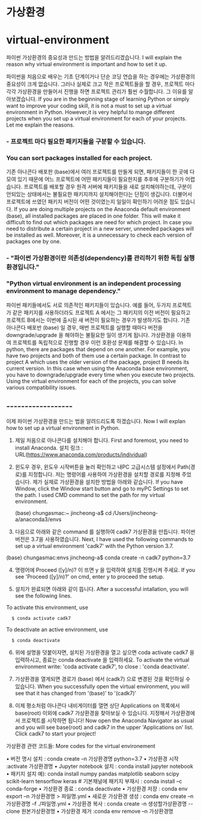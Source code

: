 # 가상환경 
# virtual-environment

파이썬 가상환경의 중요성과 만드는 방법을 알려드리겠습니다.
I will explain the reason why virtual environment is important and how to set it up. 



파이썬을 처음으로 배우는 기초 단계이거나 단순 코딩 연습을 하는 경우에는 가상환경의 중요성이 크게 없습니다. 그러나 실제로 크고 작은 프로젝트들을 할 경우, 프로젝트 마다 각각 가상환경을 만들어서 진행을 하면 프로젝트 관리가 훨씬 수월합니다. 그 이유를 알아보겠습니다.
If you are in the beginning stage of learning Python or simply want to improve your coding skill, it is not a must to set up a virtual environment in Python. However,it is very helpful to mange different projects when you set up a virtual environment for each of your projects. Let me explain the reasons.


### - 프로젝트 마다 필요한 패키지들을 구분할 수 있습니다. 
###   You can sort packages installed for each project. 

 기존 아나콘다 배포판 (base)에서 여러 프로젝트를 만들게 되면, 패키지들이 한 곳에 다 모여 있기 때문에 어느 프로젝트에 어떤 패키지들이 필요한지를 추후에 구분하기가 어렵습니다. 
 프로젝트를 배포할 경우 원격 서버에 패키지들을 새로 설치해야하는데, 구분이 안되있는 상태에서는 불필요한 패키지까지 설치해야한다는 단점이 생깁니다. 
 더불어서 프로젝트에 쓰였던 패키지 버전이 어떤 것이였는지 일일이 확인하기 어려운 점도 있습니다.
If you are doing multiple projects on the Anaconda default environment (base), all installed packages are placed in one folder. This will make it difficult to find out which packages are need for which project. In case you need to distribute a certain project in a new server, unneeded packages will be installed as well. Moreover, it is a unnecessary to check each version of packages one by one. 
 
 
 
 
### - "파이썬 가상환경이란 의존성(dependency)를 관리하기 위한 독립 실행환경입니다." 
###   "Python virtual environment is an independent processing environment to manage dependency." 

 파이썬 패키들에서도 서로 의존적인 패키지들이 있습니다. 
 예를 들어, 두가지 프로젝트가 같은 패키지를 사용하더라도 프로젝트 A 에서는 그 패키지의 이전 버전이 필요하고 프로젝트 B에서는 이번에 출시된 새 버전이 필요하는 경우가 발생하기도 합니다.
 기존 아나콘다 배포반 (base) 일 경우, 매번 프로젝트를 실행할 때마다 버전을 downgrade/upgrade 을 해야하는 불필요한 일이 생기게 됩니다. 
 가상환경을 이용하여 프로젝트를 독립적으로 진행할 경우 이런 호환성 문제를 해결할 수 있습니다.
 In python, there are packages that depend on one another. For example, you have two projects and both of them use a certain package. In contrast to project A which uses the older version of the package, project B needs its current version. In this case when using the Anaconda base environment, you have to downgrade/upgrade every time when you execute two projects. Using the virtual environment for each of the projects, you can solve various compatibility issues. 
 
 ## ------------------
 
이제 파이썬 가상환경을 만드는 법을 알려드리도록 하겠습니다.
Now I will explan how to set up a virtual environment in Python. 

1. 제일 처음으로 아나콘다를 설치해야 합니다.
   First and foremost, you need to install Anaconda.
   설치 링크 : URL(https://www.anaconda.com/products/individual) 
  
2. 윈도우 경우, 윈도우 시작버튼을 눌러 확인하고 내PC 고급시스템 설정에서 Path(경로)를 지정합니다. 저는 명령어를 사용하여 가상환경을 설치할 경로를 지정해 주었습니다. 
   제가 실제로 가상환경을 설치한 방법을 아래와 같습니다. 
   If you have Window, click the Window start button and go to myPC Settings to set the path. I used CMD command to set the path for my virtual
   environment. 
 
 
   (base) chungasmac:~ jincheong-a$ cd /Users/jincheong-a/anaconda3/envs
   
   
3.  다음으로 아래와 같은 command 를 실행하여 cadk7 가상환경을 만듭니다. 파이썬 버전은 3.7을 사용하였습니다.
    Next, I have used the following commands to set up a virtual environment 'cadk7' with the Python version 3.7.

   (base) chungasmac:envs jincheong-a$ conda create -n cadk7 python=3.7
   
4.  명령어에 Proceed ([y]/n)? 이 뜨면 y 을 입력하여 설치를 진행시켜 주세요.
    If you see 'Proceed ([y]/n)?' on cmd, enter y to proceed the setup.
    
    
5.  설치가 완료되면 아래와 같이 뜹니다.
    After a successful intallation, you will see the following lines. 

  To activate this environment, use  
 
      $ conda activate cadk7
 
  To deactivate an active environment, use
 
      $ conda deactivate

    
6. 위에 설명을 덧붙이자면, 설치된 가상환경을 열고 싶으면 coda activate cadk7 을 입력하시고, 종료는 conda deactivate 을 입력하세요.
   To activate the virtual environment write: 'coda activate cadk7', to close :  'conda deactivate'.

7. 가상환경을 열게되면 경로가 (base) 에서 (cadk7) 으로 변경된 것을 확인하실 수 있습니다. 
   When you successfully open the virtual environment, you will see that it has changed from '(base)' to '(cadk7)'

8. 이제 평소처럼 아나콘다 내비게이터를 열면 상단 Applications on 목록에서 base(root) 이외에 cadk7 가상환경을 찾아보실 수 있습니다. 지정해서 가상환경에서 프로젝트를 시작하면 됩니다!
   Now open the Anaconda Navigator as usual and you will see base(root) and cadk7 in the upper 'Applications on' list. Click cadk7 to start your project!


가상환경 관련 코드들:
More codes for the virtual environement

• 버전 명시 설치 : conda create –n 가상환경명 python=3.7
• 가상환경 시작 :activate 가상환경명
• Jupyter notebook 설치 : conda install jupyter notebook
• 패키지 설치 예): conda install numpy pandas matplotlib seaborn scipy scikit-learn tensorflow keras
           # 기본채널에 패키지 부재시 : conda install –c conda-forge
• 가상환경 종료 : conda deactivate
• 가상환경 저장 : conda env export –n 가상환경명 > 파일명.yml
• 새로운 가상환경 생성 : conda env create –n 가상환경명 –f ./파일명.yml
• 가상환경 복사 : conda create -n 생성할가상환경명 --clone 원본가상환경명
• 가상환경 제거 :conda env remove –n 가상환경명
